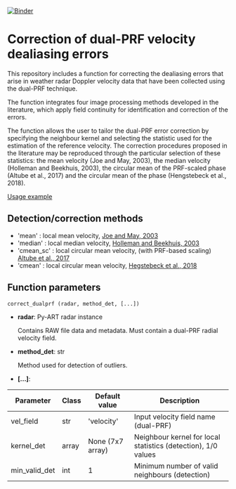 [![Binder](https://mybinder.org/badge_logo.svg)](https://mybinder.org/v2/gh/meteocat/vcor_dual_prf/master?filepath=.%2Fexamples%2F01_correct_and_display.ipynb)

Correction of dual-PRF velocity dealiasing errors
=================================================

This repository includes a function for correcting the dealiasing errors that arise in weather radar Doppler velocity data that have been collected using the dual-PRF technique. 

The function integrates four image processing methods developed in the literature, which apply field continuity for identification and correction of the errors. 

The function allows the user to tailor the dual-PRF error correction by specifying the neighbour kernel and selecting the statistic used for the estimation of the reference velocity. The correction procedures proposed in the literature may be reproduced through the particular selection of these statistics: the mean velocity (Joe and May, 2003), the median velocity (Holleman and Beekhuis, 2003), the circular mean of the PRF-scaled phase (Altube et al., 2017) and the circular mean of the phase (Hengstebeck et al., 2018).

[Usage example](https://mybinder.org/v2/gh/meteocat/vcor_dual_prf/master?filepath=.%2Fexamples%2F01_correct_and_display.ipynb)

## Detection/correction methods

- 'mean' : local mean velocity, [Joe and May, 2003](https://journals.ametsoc.org/doi/full/10.1175/1520-0426%282003%2920%3C429%3ACODPVE%3E2.0.CO%3B2)
- 'median' : local median velocity, [Holleman and Beekhuis, 2003](https://journals.ametsoc.org/doi/full/10.1175/1520-0426%282003%2920%3C443%3AAACODP%3E2.0.CO%3B2)
- 'cmean_sc' : local circular mean velocity, (with PRF-based scaling) [Altube et al., 2017](https://journals.ametsoc.org/doi/10.1175/JTECH-D-16-0065.1)
- 'cmean' : local circular mean velocity, [Hegstebeck et al., 2018](https://journals.ametsoc.org/doi/full/10.1175/JTECH-D-16-0230.1)


## Function parameters
```
correct_dualprf (radar, method_det, [...])
```
- **radar**: Py-ART radar instance

    Contains RAW file data and metadata. Must contain a dual-PRF radial velocity field.

- **method_det**: str

    Method used for detection of outliers.

- **[...]**:   
    
    
 Parameter | Class | Default value | Description
| ----------- | ----------- | ----------- | ----------- |
| vel_field | str | 'velocity' | Input velocity field name (dual-PRF) |
| kernel_det | array | None (7x7 array) | Neighbour kernel for local statistics (detection), 1/0 values |
| min_valid_det | int | 1 | Minimum number of valid neighbours (detection) |
